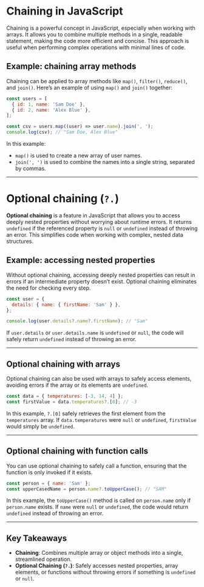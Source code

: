 # Chaining in JavaScript

Chaining is a powerful concept in JavaScript, especially when working with arrays. It allows you to combine multiple methods in a single, readable statement, making the code more efficient and concise. This approach is useful when performing complex operations with minimal lines of code.

## Example: chaining array methods

Chaining can be applied to array methods like `map()`, `filter()`, `reduce()`, and `join()`. Here’s an example of using `map()` and `join()` together:

```js
const users = [
  { id: 1, name: 'Sam Doe' },
  { id: 2, name: 'Alex Blue' },
];

const csv = users.map((user) => user.name).join(', ');
console.log(csv); // "Sam Doe, Alex Blue"
```

In this example:
- `map()` is used to create a new array of user names.
- `join(', ')` is used to combine the names into a single string, separated by commas.

---

# Optional chaining (`?.`)

**Optional chaining** is a feature in JavaScript that allows you to access deeply nested properties without worrying about runtime errors. It returns `undefined` if the referenced property is `null` or `undefined` instead of throwing an error. This simplifies code when working with complex, nested data structures.

## Example: accessing nested properties

Without optional chaining, accessing deeply nested properties can result in errors if an intermediate property doesn’t exist. Optional chaining eliminates the need for checking every step.

```js
const user = {
  details: { name: { firstName: 'Sam' } },
};

console.log(user.details?.name?.firstName); // "Sam"
```

If `user.details` or `user.details.name` is `undefined` or `null`, the code will safely return `undefined` instead of throwing an error.

---

## Optional chaining with arrays

Optional chaining can also be used with arrays to safely access elements, avoiding errors if the array or its elements are `undefined`.

```js
const data = { temperatures: [-3, 14, 4] };
const firstValue = data.temperatures?.[0]; // -3
```

In this example, `?.[0]` safely retrieves the first element from the `temperatures` array. If `data.temperatures` were `null` or `undefined`, `firstValue` would simply be `undefined`.

---

## Optional chaining with function calls

You can use optional chaining to safely call a function, ensuring that the function is only invoked if it exists.

```js
const person = { name: 'Sam' };
const upperCasedName = person.name?.toUpperCase(); // "SAM"
```

In this example, the `toUpperCase()` method is called on `person.name` only if `person.name` exists. If `name` were `null` or `undefined`, the code would return `undefined` instead of throwing an error.

---

## Key Takeaways

- **Chaining**: Combines multiple array or object methods into a single, streamlined operation.
- **Optional Chaining (`?.`)**: Safely accesses nested properties, array elements, or functions without throwing errors if something is `undefined` or `null`.